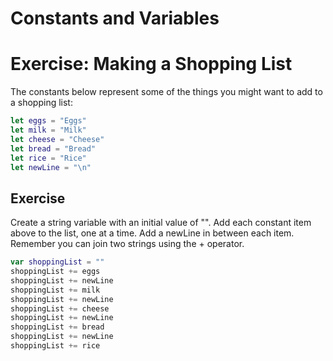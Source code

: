 # Constants and Variables

# Exercise: Making a Shopping List
The constants below represent some of the things you might want to add to a shopping list:

```swift
let eggs = "Eggs"
let milk = "Milk"
let cheese = "Cheese"
let bread = "Bread"
let rice = "Rice"
let newLine = "\n"
```

## Exercise
Create a string variable with an initial value of "". Add each constant item above to the list, one at a time. Add a newLine in between each item. Remember you can join two strings using the + operator.

```swift
var shoppingList = ""
shoppingList += eggs
shoppingList += newLine
shoppingList += milk
shoppingList += newLine
shoppingList += cheese
shoppingList += newLine
shoppingList += bread
shoppingList += newLine
shoppingList += rice
```
